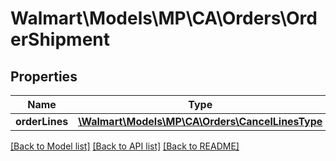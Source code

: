 # Walmart\Models\MP\CA\Orders\OrderShipment

## Properties

Name | Type | Description | Notes
------------ | ------------- | ------------- | -------------
**orderLines** | [**\Walmart\Models\MP\CA\Orders\CancelLinesType**](CancelLinesType.md) |  |


[[Back to Model list]](./) [[Back to API list]](../../../../../README.md#supported-apis) [[Back to README]](../../../../../README.md)
